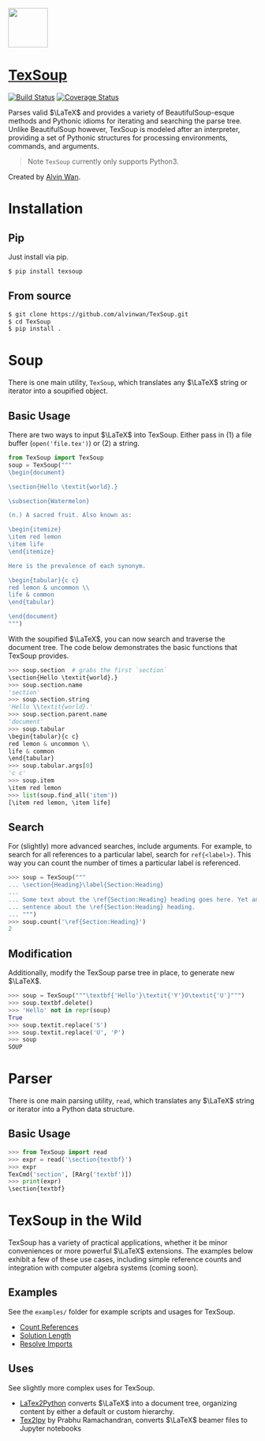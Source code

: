 <a href="https://texsoup.alvinwan.com"><img src="https://user-images.githubusercontent.com/2068077/55692228-b7f92d00-595a-11e9-93a2-90090a361d12.png" width="80px"></a>

# [TexSoup](https://texsoup.alvinwan.com)

[![Build Status](https://travis-ci.org/alvinwan/TexSoup.svg?branch=master)](https://travis-ci.org/alvinwan/TexSoup)
[![Coverage Status](https://coveralls.io/repos/github/alvinwan/TexSoup/badge.svg?branch=master)](https://coveralls.io/github/alvinwan/TexSoup?branch=master)

Parses valid $\LaTeX$ and provides a variety of BeautifulSoup-esque methods and
Pythonic idioms for iterating and searching the parse tree. Unlike BeautifulSoup
however, TexSoup is modeled after an interpreter, providing a set of Pythonic
structures for processing environments, commands, and arguments.

> Note `TexSoup` currently only supports Python3.

Created by [Alvin Wan](http://alvinwan.com).

# Installation
## Pip
Just install via pip.

```bash
$ pip install texsoup
```
## From source
```bash
$ git clone https://github.com/alvinwan/TexSoup.git
$ cd TexSoup
$ pip install .
```

# Soup

There is one main utility, `TexSoup`, which translates any $\LaTeX$ string or
iterator into a soupified object.

## Basic Usage

There are two ways to input $\LaTeX$ into TexSoup. Either pass in (1) a file
buffer (`open('file.tex')`) or (2) a string.

``` python
from TexSoup import TexSoup
soup = TexSoup("""
\begin{document}

\section{Hello \textit{world}.}

\subsection{Watermelon}

(n.) A sacred fruit. Also known as:

\begin{itemize}
\item red lemon
\item life
\end{itemize}

Here is the prevalence of each synonym.

\begin{tabular}{c c}
red lemon & uncommon \\
life & common
\end{tabular}

\end{document}
""")
```

With the soupified $\LaTeX$, you can now search and traverse the document tree.
The code below demonstrates the basic functions that TexSoup provides.

```python
>>> soup.section  # grabs the first `section`
\section{Hello \textit{world}.}
>>> soup.section.name
'section'
>>> soup.section.string
'Hello \\textit{world}.'
>>> soup.section.parent.name
'document'
>>> soup.tabular
\begin{tabular}{c c}
red lemon & uncommon \\
life & common
\end{tabular}
>>> soup.tabular.args[0]
'c c'
>>> soup.item
\item red lemon
>>> list(soup.find_all('item'))
[\item red lemon, \item life]
```

## Search

For (slightly) more advanced searches, include arguments. For example, to
search for all references to a particular label, search for `ref{<label>}`. This
way you can count the number of times a particular label is referenced.

```python
>>> soup = TexSoup("""
... \section{Heading}\label{Section:Heading}
...
... Some text about the \ref{Section:Heading} heading goes here. Yet another
... sentence about the \ref{Section:Heading} heading.
... """)
>>> soup.count('\ref{Section:Heading}')
2
```

## Modification

Additionally, modify the TexSoup parse tree in place, to generate new $\LaTeX$.

```python
>>> soup = TexSoup("""\textbf{'Hello'}\textit{'Y'}O\textit{'U'}""")
>>> soup.textbf.delete()
>>> 'Hello' not in repr(soup)
True
>>> soup.textit.replace('S')
>>> soup.textit.replace('U', 'P')
>>> soup
SOUP
```

# Parser

There is one main parsing utility, `read`, which translates any $\LaTeX$ string
or iterator into a Python data structure.

## Basic Usage

```python
>>> from TexSoup import read
>>> expr = read('\section{textbf}')
>>> expr
TexCmd('section', [RArg('textbf')])
>>> print(expr)
\section{textbf}
```

# TexSoup in the Wild

TexSoup has a variety of practical applications, whether it be minor
conveniences or more powerful $\LaTeX$ extensions. The examples below exhibit a
few of these use cases, including simple reference counts and integration with
computer algebra systems (coming soon).

## Examples

See the `examples/` folder for example scripts and usages for TexSoup.

- [Count References](https://github.com/alvinwan/TexSoup/blob/master/examples/count_references.py)
- [Solution Length](https://github.com/alvinwan/TexSoup/blob/master/examples/solution_length.py)
- [Resolve Imports](https://github.com/alvinwan/TexSoup/blob/master/examples/resolve_imports.py)

## Uses

See slightly more complex uses for TexSoup.

- [LaTex2Python](https://github.com/alvinwan/tex2py) converts $\LaTeX$ into a
    document tree, organizing content by either a default or custom hierarchy.
- [Tex2Ipy](https://github.com/prabhuramachandran/tex2ipy) by Prabhu Ramachandran,
    converts $\LaTeX$ beamer files to Jupyter notebooks
